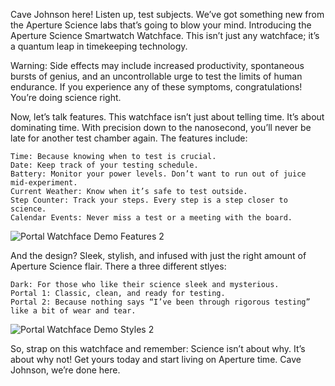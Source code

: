 Cave Johnson here! Listen up, test subjects. We’ve got something new from the Aperture Science labs that’s going to blow your mind. Introducing the Aperture Science Smartwatch Watchface. This isn’t just any watchface; it’s a quantum leap in timekeeping technology.

Warning: Side effects may include increased productivity, spontaneous bursts of genius, and an uncontrollable urge to test the limits of human endurance. If you experience any of these symptoms, congratulations! You’re doing science right.

Now, let’s talk features. This watchface isn’t just about telling time. It’s about dominating time. With precision down to the nanosecond, you’ll never be late for another test chamber again. The features include:

	Time: Because knowing when to test is crucial.
	Date: Keep track of your testing schedule.
	Battery: Monitor your power levels. Don’t want to run out of juice mid-experiment.
	Current Weather: Know when it’s safe to test outside.
	Step Counter: Track your steps. Every step is a step closer to science.
	Calendar Events: Never miss a test or a meeting with the board.
![Portal Watchface Demo Features 2](https://github.com/user-attachments/assets/88702bcc-aa5a-4001-8918-1b06a86ce66f)

And the design? Sleek, stylish, and infused with just the right amount of Aperture Science flair. There a three different stlyes:

	Dark: For those who like their science sleek and mysterious.
	Portal 1: Classic, clean, and ready for testing.
	Portal 2: Because nothing says “I’ve been through rigorous testing” like a bit of wear and tear.
![Portal Watchface Demo Styles 2](https://github.com/user-attachments/assets/0444c967-0588-4986-8079-a0d9c77565d2)

So, strap on this watchface and remember: Science isn’t about why. It’s about why not! Get yours today and start living on Aperture time. Cave Johnson, we’re done here.
